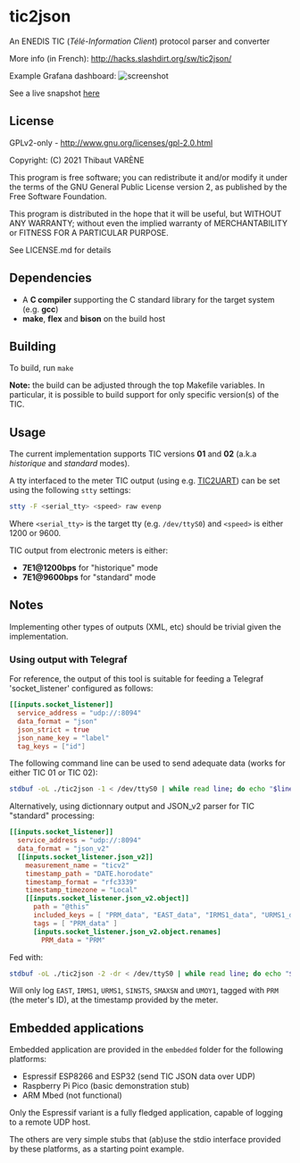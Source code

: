 # tic2json

An ENEDIS TIC (_Télé-Information Client_) protocol parser and converter

More info (in French): http://hacks.slashdirt.org/sw/tic2json/

Example Grafana dashboard:
![screenshot](http://hacks.slashdirt.org/sw/tic2json/grafana-small.png)

See a live snapshot [here](https://snapshot.raintank.io/dashboard/snapshot/a1IBs3c0q9mrOLpFwFnlHhgERy9ryQkM?orgId=2&from=1630921569846&to=1630943217317)

## License

GPLv2-only - http://www.gnu.org/licenses/gpl-2.0.html

Copyright: (C) 2021 Thibaut VARÈNE

This program is free software; you can redistribute it and/or
modify it under the terms of the GNU General Public License version 2,
as published by the Free Software Foundation.

This program is distributed in the hope that it will be useful, but WITHOUT ANY WARRANTY;
without even the implied warranty of MERCHANTABILITY or FITNESS FOR A PARTICULAR PURPOSE.

See LICENSE.md for details

## Dependencies

 - A **C compiler** supporting the C standard library for the target system (e.g. **gcc**)
 - **make**, **flex** and **bison** on the build host
 
## Building

To build, run `make`

**Note:** the build can be adjusted through the top Makefile variables.
In particular, it is possible to build support for only specific version(s) of the TIC.

## Usage

The current implementation supports TIC versions **01** and **02** (a.k.a *historique* and *standard* modes).

A tty interfaced to the meter TIC output (using e.g. [TIC2UART](http://hacks.slashdirt.org/hw/tic2uart/))
can be set using the following `stty` settings:

```sh
stty -F <serial_tty> <speed> raw evenp
````

Where `<serial_tty>` is the target tty (e.g. `/dev/ttyS0`) and `<speed>` is either 1200 or 9600.

TIC output from electronic meters is either:
 - **7E1@1200bps** for "historique" mode
 - **7E1@9600bps** for "standard" mode

## Notes

Implementing other types of outputs (XML, etc) should be trivial given the implementation.

### Using output with Telegraf

For reference, the output of this tool is suitable for feeding a Telegraf 'socket_listener' configured as follows:

```toml
[[inputs.socket_listener]]
  service_address = "udp://:8094"
  data_format = "json"
  json_strict = true
  json_name_key = "label"
  tag_keys = ["id"]
````

The following command line can be used to send adequate data (works for either TIC 01 or TIC 02):

```sh
stdbuf -oL ./tic2json -1 < /dev/ttyS0 | while read line; do echo "$line" | nc -q 0 -u telegraf_host 8094; done
```

Alternatively, using dictionnary output and JSON_v2 parser for TIC "standard" processing:

```toml
[[inputs.socket_listener]]
  service_address = "udp://:8094"
  data_format = "json_v2"
  [[inputs.socket_listener.json_v2]]
    measurement_name = "ticv2"
    timestamp_path = "DATE.horodate"
    timestamp_format = "rfc3339"
    timestamp_timezone = "Local"
    [[inputs.socket_listener.json_v2.object]]
      path = "@this"
      included_keys = [ "PRM_data", "EAST_data", "IRMS1_data", "URMS1_data", "SINSTS_data", "SMAXSN_data", "UMOY1_data" ]
      tags = [ "PRM_data" ]
      [inputs.socket_listener.json_v2.object.renames]
        PRM_data = "PRM"
```

Fed with:

```sh
stdbuf -oL ./tic2json -2 -dr < /dev/ttyS0 | while read line; do echo "$line" | nc -q 0 -u telegraf_host 8094; done
```

Will only log `EAST`, `IRMS1`, `URMS1`, `SINSTS`, `SMAXSN` and `UMOY1`, tagged with `PRM` (the meter's ID), at the timestamp provided by the meter.

## Embedded applications

Embedded application are provided in the `embedded` folder for the following platforms:

- Espressif ESP8266 and ESP32 (send TIC JSON data over UDP)
- Raspberry Pi Pico (basic demonstration stub)
- ARM Mbed (not functional)

Only the Espressif variant is a fully fledged application, capable of logging to a remote UDP host.

The others are very simple stubs that (ab)use the stdio interface provided by these platforms, as a starting point example.
